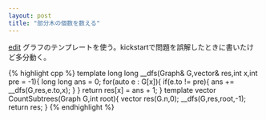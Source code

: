 ```yaml
---
layout: post
title: "部分木の個数を数える"
---
```


[edit](https://github.com/harufujimoto/harufujimoto.github.io/edit/master/_posts/graph/2020-09-01-count_subtrees.md)
グラフのテンプレートを使う。kickstartで問題を誤解したときに書いたけど多分動く。

{% highlight cpp %}
template<class T>
long long __dfs(Graph<T>& G,vector<long long>& res,int x,int pre = -1){
  long long ans = 0;
  for(auto e : G[x]){
    if(e.to != pre){
      ans += __dfs(G,res,e.to,x);
    }
  }
  return res[x] = ans + 1;
}
template<class T>
vector<long long> CountSubtrees(Graph<T> G,int root){
  vector<long long> res(G.n,0);
  __dfs(G,res,root,-1);
  return res;
}
{% endhighlight %}
